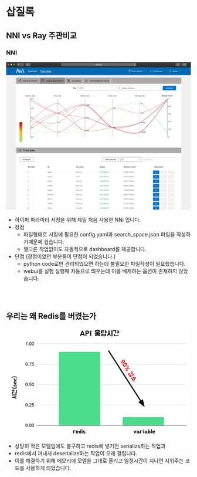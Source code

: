 # 삽질록

## NNI vs Ray 주관비교

### NNI

<img src='./img/nni.png'>

- 하이퍼 파라미터 서칭을 위해 제일 처음 사용한 NNi 입니다.
- 장점
  - 파일형태로 서칭에 필요한 config.yaml과 search_space.json 파일을 작성하기때문에 쉽습니다.
  - 별다른 작업없이도 자동적으로 dashboard를 제공합니다.
- 단점 (장점이었던 부분들이 단점이 되었습니다.)
  - python code로만 관리되었으면 하는데 불필요한 파일작성이 필요했습니다.
  - webui를 실험 실행때 자동으로 띄우는데 이를 배제하는 옵션이 존재하지 않았습니다.

<br/>
<br/>

## 우리는 왜 Redis를 버렸는가
![](./img/api-test.png)

- 상당히 작은 모델임에도 불구하고 redis에 넣기전 serialize하는 작업과
- redis에서 꺼내서 deserialize하는 작업이 오래 걸립니다.
- 이를 해결하기 위해 메모리에 모델을 그대로 올리고 일정시간이 지나면 지워주는 코드를 사용하게 되었습니다.